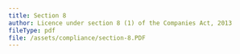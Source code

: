 ```yaml
---
title: Section 8
author: Licence under section 8 (1) of the Companies Act, 2013 
fileType: pdf
file: /assets/compliance/section-8.PDF
---
```

